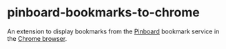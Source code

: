 # pinboard-bookmarks-to-chrome
An extension to display bookmarks from the [Pinboard](https://pinboard.in) bookmark service in the [Chrome browser](https://www.google.com/chrome/browser/desktop/).
